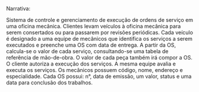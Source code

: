 
Narrativa:

Sistema de controle e gerenciamento de execução de ordens de serviço em uma oficina mecânica.
Clientes levam veículos à oficina mecânica para serem consertados ou para passarem por revisões periódicas.
Cada veículo é designado a uma equipe de mecânicos que identifica os serviços a serem executados e preenche uma OS com data de entrega.
A partir da OS, calcula-se o valor de cada serviço, consultando-se uma tabela de referência de mão-de-obra.
O valor de cada peça também irá compor a OS.
O cliente autoriza a execução dos serviços.
A mesma equipe avalia e executa os serviços.
Os mecânicos possuem código, nome, endereço e especialidade.
Cada OS possui: n°, data de emissão, um valor, status e uma data para conclusão dos trabalhos.

